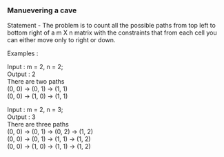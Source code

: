 ### Manuevering a cave

Statement - The problem is to count all the possible paths from top left to bottom right of a m X n matrix with the 
constraints that from each cell you can either move only to right or down.

Examples : 

Input :  m = 2, n = 2;</br>
Output : 2</br>
There are two paths</br>
(0, 0) -> (0, 1) -> (1, 1)</br>
(0, 0) -> (1, 0) -> (1, 1)</br>

Input :  m = 2, n = 3;</br>
Output : 3</br>
There are three paths</br>
(0, 0) -> (0, 1) -> (0, 2) -> (1, 2)</br>
(0, 0) -> (0, 1) -> (1, 1) -> (1, 2)</br>
(0, 0) -> (1, 0) -> (1, 1) -> (1, 2)</br>
